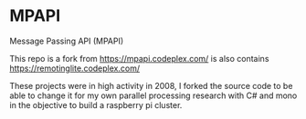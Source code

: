 # MPAPI
Message Passing API (MPAPI)

This repo is a fork from https://mpapi.codeplex.com/
is also contains https://remotinglite.codeplex.com/

These projects were in high activity in 2008, I forked the source code to be able to change it for my own parallel processing research with C# and mono in the objective to build a raspberry pi cluster.
